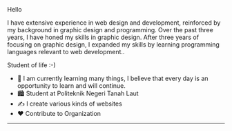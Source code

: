 <!--Banner-->

<hr1>
Hello
</hr1>

<!--Header Name-->

<!--Start Intro-->               
<p align="left">I have extensive experience in web design and development, reinforced by my background in graphic design and programming. Over the past three years, I have honed my skills in graphic design. After three years of focusing on graphic design, I expanded my skills by learning programming languages relevant to web development.. </p>

Student of life :-)
- 🌱 I am currently learning many things, I believe that every day is an opportunity to learn and will continue.
- 🏙 Student at Politeknik Negeri Tanah Laut
- ✍ I create various kinds of websites
- ❤ Contribute to Organization


<!--End Intro-->

<!--Profile Count Badge-->


---
